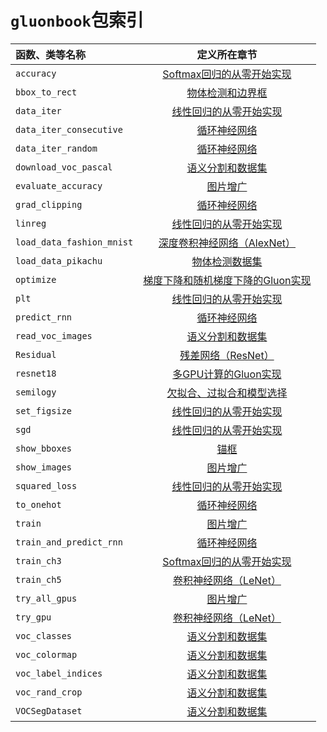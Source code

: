 # `gluonbook`包索引




|函数、类等名称|定义所在章节|
|:--|:-:|
| `accuracy`|[Softmax回归的从零开始实现](../chapter_deep-learning-basics/softmax-regression-scratch.md)|
| `bbox_to_rect`|[物体检测和边界框](../chapter_computer-vision/bounding-box.md)|
| `data_iter`|[线性回归的从零开始实现](../chapter_deep-learning-basics/linear-regression-scratch.md)|
| `data_iter_consecutive`|[循环神经网络](../chapter_recurrent-neural-networks/rnn.md)|
| `data_iter_random`|[循环神经网络](../chapter_recurrent-neural-networks/rnn.md)|
| `download_voc_pascal`|[语义分割和数据集](../chapter_computer-vision/semantic-segmentation-and-dataset.md)|
| `evaluate_accuracy`|[图片增广](../chapter_computer-vision/image-augmentation.md)|
| `grad_clipping`|[循环神经网络](../chapter_recurrent-neural-networks/rnn.md)|
| `linreg`|[线性回归的从零开始实现](../chapter_deep-learning-basics/linear-regression-scratch.md)|
| `load_data_fashion_mnist`|[深度卷积神经网络（AlexNet）](../chapter_convolutional-neural-networks/alexnet.md)|
| `load_data_pikachu`|[物体检测数据集](../chapter_computer-vision/object-detection-dataset.md)|
| `optimize`|[梯度下降和随机梯度下降的Gluon实现](../chapter_optimization/gd-sgd-gluon.md)|
| `plt`|[线性回归的从零开始实现](../chapter_deep-learning-basics/linear-regression-scratch.md)|
| `predict_rnn`|[循环神经网络](../chapter_recurrent-neural-networks/rnn.md)|
| `read_voc_images`|[语义分割和数据集](../chapter_computer-vision/semantic-segmentation-and-dataset.md)|
| `Residual`|[残差网络（ResNet）](../chapter_convolutional-neural-networks/resnet.md)|
| `resnet18`|[多GPU计算的Gluon实现](../chapter_computational-performance/multiple-gpus-gluon.md)|
| `semilogy`|[欠拟合、过拟合和模型选择](../chapter_deep-learning-basics/underfit-overfit.md)|
| `set_figsize`|[线性回归的从零开始实现](../chapter_deep-learning-basics/linear-regression-scratch.md)|
| `sgd`|[线性回归的从零开始实现](../chapter_deep-learning-basics/linear-regression-scratch.md)|
| `show_bboxes`|[锚框](../chapter_computer-vision/anchor.md)|
| `show_images`|[图片增广](../chapter_computer-vision/image-augmentation.md)|
| `squared_loss`|[线性回归的从零开始实现](../chapter_deep-learning-basics/linear-regression-scratch.md)|
| `to_onehot`|[循环神经网络](../chapter_recurrent-neural-networks/rnn.md)|
| `train`|[图片增广](../chapter_computer-vision/image-augmentation.md)|
| `train_and_predict_rnn`|[循环神经网络](../chapter_recurrent-neural-networks/rnn.md)|
| `train_ch3`|[Softmax回归的从零开始实现](../chapter_deep-learning-basics/softmax-regression-scratch.md)|
| `train_ch5`|[卷积神经网络（LeNet）](../chapter_convolutional-neural-networks/lenet.md)|
| `try_all_gpus`|[图片增广](../chapter_computer-vision/image-augmentation.md)|
| `try_gpu`|[卷积神经网络（LeNet）](../chapter_convolutional-neural-networks/lenet.md)|
| `voc_classes`|[语义分割和数据集](../chapter_computer-vision/semantic-segmentation-and-dataset.md)|
| `voc_colormap`|[语义分割和数据集](../chapter_computer-vision/semantic-segmentation-and-dataset.md)|
| `voc_label_indices`|[语义分割和数据集](../chapter_computer-vision/semantic-segmentation-and-dataset.md)|
| `voc_rand_crop`|[语义分割和数据集](../chapter_computer-vision/semantic-segmentation-and-dataset.md)|
| `VOCSegDataset`|[语义分割和数据集](../chapter_computer-vision/semantic-segmentation-and-dataset.md)|


